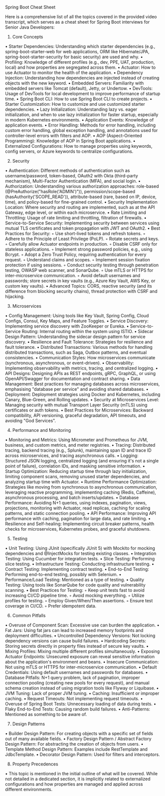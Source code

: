 Spring Boot Cheat Sheet

Here is a comprehensive list of all the topics covered in the provided video transcript, which serves as a cheat sheet for Spring Boot interviews for Senior Java Developers:

1. Core Concepts

• Starter Dependencies: Understanding which starter dependencies (e.g., spring-boot-starter-web for web applications, ORM like Hibernate/JPA, spring-boot-starter-security for basic security) are used and why.
• Profiling: Knowledge of different profiles (e.g., dev, PPE, UAT, production, local) and how properties are segregated across them.
• Actuator: How to use Actuator to monitor the health of the application.
• Dependency Injection: Understanding how dependencies are injected instead of creating objects with the new keyword.
• Embedded Servers: Familiarity with embedded servers like Tomcat (default), Jetty, or Undertow.
• DevTools: Usage of DevTools for local development to improve performance of startup time.
• Spring Boot CLI: How to use Spring Boot CLI to create projects.
• Starter Customization: How to customize and use customized starter dependencies.
• Lazy Initialization: Understanding lazy vs. eager initialization, and when to use lazy initialization for faster startup, especially in modern Kubernetes environments.
• Application Events: Knowledge of application events.
• Error Handling: Methods for error handling, including custom error handling, global exception handling, and annotations used for controller-level errors with filters and AOP.
• AOP (Aspect-Oriented Programming): Knowledge of AOP in Spring Boot applications.
• Externalized Configurations: How to manage properties using keywords, config servers, or Azure keywords to centralize configurations.


2. Security

• Authentication: Different methods of authentication such as username/password, token-based, OAuth2 with Okta (third-party mechanism), Multi-Factor Authentication (MFA), and social login.
• Authorization: Understanding various authorization approaches: role-based (@PreAuthorize("hasRole('ADMIN')")), permission/scope-based (hasAuthority('SCOPE_READ')), attribute-based (rare, based on IP, device, time), and policy-based for fine-grained control.
• Security Implementation Location: Where security and routing are implemented, such as at the API Gateway, edge level, or within each microservice.
• Rate Limiting and Throttling: Usage of rate limiting and throttling, filtration of firewalls.
• Service-to-Service Security: Implementing security between services using mutual TLS certificates and token propagation with JWT and OAuth2.
• Best Practices for Security:
    ◦ Use short-lived tokens and refresh tokens.
    ◦ Adhere to the Principle of Least Privilege (PoLP).
    ◦ Rotate secrets and keys.
    ◦ Carefully allow Actuator endpoints in production.
    ◦ Disable CSRF only for stateless applications.
    ◦ Implement strong password policies, e.g., using Bcrypt.
    ◦ Adopt a Zero Trust Policy, requiring authentication for every request.
    ◦ Understand claims and scopes.
    ◦ Implement session fixation protection if using sessions.
    ◦ Conduct security testing through penetration testing, OWASP web scanner, and SonarQube.
    ◦ Use mTLS or HTTPS for inter-microservice communication.
    ◦ Avoid default usernames and passwords; store secrets in key vaults (e.g., Azure Key Vault, AWS Key, or custom key vaults).
• Advanced Topics: CORS, reactive security (and its difference from blocking security chains), thread protection with CSRF and hijacking.


3. Microservices

• Config Management: Using tools like Key Vault, Spring Config, Cloud Configs, Consul, Key Maps, and Feature Toggles.
• Service Discovery: Implementing service discovery with ZooKeeper or Eureka.
• Service-to-Service Routing: Internal routing within the system using ISTIO.
• Sidecar Design Pattern: Understanding the sidecar design pattern for service discovery.
• Resilience and Fault Tolerance: Strategies for resilience and fault tolerance.
• Distributed Transactions: Various methods for handling distributed transactions, such as Saga, Outbox patterns, and eventual consistencies.
• Communication Styles: How microservices communicate (synchronous, asynchronous, or event-driven).
• Observability: Implementing observability with metrics, tracing, and centralized logging.
• API Designs: Designing APIs as REST endpoints, gRPC, GraphQL, or using OpenAPI/Swagger for documentation and contract sharing.
• Data Management: Best practices for managing databases across microservices, emphasising "database per service" and avoiding shared databases.
• Deployment: Deployment strategies using Docker and Kubernetes, including Canary, Blue-Green, and Rolling updates.
• Security at Microservices Level: Managing security with mutual Transport Layer Security (mTLS) using certificates or auth tokens.
• Best Practices for Microservices: Backward compatibility, API versioning, graceful degradation, API timeouts, and avoiding "God Services".

4. Performance and Monitoring

• Monitoring and Metrics: Using Micrometer and Prometheus for JVM, business, and custom metrics, and meter registries.
• Tracing: Distributed tracing, backend tracing (e.g., Splunk), maintaining span ID and trace ID across microservices, and tracing asynchronous calls.
• Logging: Structured JSON logging, centralized logging (and ensuring it's not a single point of failure), correlation IDs, and masking sensitive information.
• Startup Optimization: Reducing startup time through lazy initialization, limiting component scans, removing unused starter dependencies, and analyzing startup time with Actuator.
• Runtime Performance Optimization: Strategies like moving from synchronous to asynchronous communication, leveraging reactive programming, implementing caching (Redis, Caffeine), asynchronous processing, and batch inserts/updates.
• Database Performance: Avoiding N+1 queries, using indexes, pagination, views, projections, monitoring with Actuator, read replicas, caching for scaling patterns, and static connection pooling.
• API Performance: Improving API performance with caching, pagination for large data, and rate limiting.
• Resilience and Self-healing: Implementing circuit breaker patterns, health checks for microservices, Kubernetes probes, and graceful shutdowns.


5. Testing

• Unit Testing: Using JUnit (specifically JUnit 5) with Mockito for mocking dependencies and @InjectMocks for testing existing classes.
• Integration Testing: Using Cucumber for integration tests.
• Slice Testing: Performing slice testing.
• Infrastructure Testing: Conducting infrastructure testing.
• Contract Testing: Implementing contract testing.
• End-to-End Testing: Performing end-to-end testing, possibly with Selenium.
• Performance/Load Testing: Mentioned as a type of testing.
• Quality Testing: Using tools like SonarQube for code quality and vulnerability scanning.
• Best Practices for Testing:
    ◦ Keep unit tests fast to avoid increasing CI/CD pipeline time.
    ◦ Avoid mocking everything.
    ◦ Utilize profiles for testing.
    ◦ Employ Given/When/Then assertions.
    ◦ Ensure test coverage in CI/CD.
    ◦ Prefer idempotent data.


6. Common Pitfalls

• Overuse of Component Scan: Excessive use can burden the application.
• Fat Jars: Using fat jars can lead to increased memory footprints and deployment difficulties.
• Uncontrolled Dependency Versions: Not locking dependency versions can cause build failures.
• Hardcoding Secrets: Storing secrets directly in property files instead of secure key vaults.
• Mixing Profiles: Mixing multiple different profiles simultaneously.
• Exposing Actuator Endpoints: Unsecured exposure can reveal sensitive information about the application's environment and beans.
• Insecure Communication: Not using mTLS or HTTPS for inter-microservice communication.
• Default Credentials: Using default usernames and passwords for databases.
• Database Pitfalls: N+1 query problem, lack of pagination, improper connection pooling (creating new pools for every request), and manual schema creation instead of using migration tools like Flyway or Liquibase.
• JVM Tuning: Lack of proper JVM tuning.
• Caching: Insufficient or improper caching.
• Request Timeouts: Not implementing request timeouts.
• Overuse of Spring Boot Tests: Unnecessary loading of data during tests.
• Flaky End-to-End Tests: Causing random build failures.
• Anti-Patterns: Mentioned as something to be aware of.


7. Design Patterns

• Builder Design Pattern: For creating objects with a specific set of fields out of many available fields.
• Factory Design Pattern / Abstract Factory Design Pattern: For abstracting the creation of objects from users.
• Template Method Design Pattern: Examples include RestTemplate and JdbcTemplate.
• Decorator Design Pattern: Used for filters and interceptors.


8. Property Precedences

• This topic is mentioned in the initial outline of what will be covered. While not detailed in a dedicated section, it is implicitly related to externalized configurations and how properties are managed and applied across different environments.
